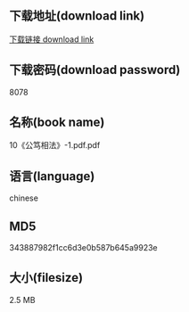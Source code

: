 ## 下载地址(download link)
[下载链接 download link](https://voluble-croquembouche-d321dc.netlify.app/?s=10%E3%80%8A%E5%85%AC%E7%AC%83%E7%9B%B8%E6%B3%95%E3%80%8B-1.pdf)

## 下载密码(download password)
8078

## 名称(book name)
10《公笃相法》-1.pdf.pdf

## 语言(language)
chinese

## MD5
343887982f1cc6d3e0b587b645a9923e

## 大小(filesize)
2.5 MB
